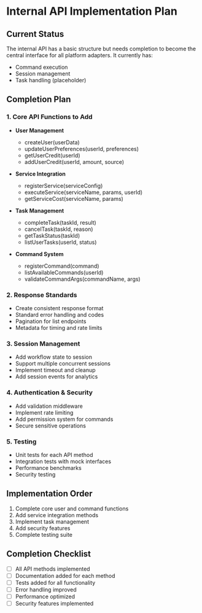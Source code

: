 # Internal API Implementation Plan

## Current Status
The internal API has a basic structure but needs completion to become the central interface for all platform adapters. It currently has:
- Command execution
- Session management
- Task handling (placeholder)

## Completion Plan

### 1. Core API Functions to Add
- **User Management**
  - createUser(userData)
  - updateUserPreferences(userId, preferences)
  - getUserCredit(userId)
  - addUserCredit(userId, amount, source)
  
- **Service Integration**
  - registerService(serviceConfig)
  - executeService(serviceName, params, userId)
  - getServiceCost(serviceName, params)
  
- **Task Management**
  - completeTask(taskId, result)
  - cancelTask(taskId, reason)
  - getTaskStatus(taskId)
  - listUserTasks(userId, status)

- **Command System**
  - registerCommand(command)
  - listAvailableCommands(userId)
  - validateCommandArgs(commandName, args)

### 2. Response Standards
- Create consistent response format
- Standard error handling and codes
- Pagination for list endpoints
- Metadata for timing and rate limits

### 3. Session Management
- Add workflow state to session
- Support multiple concurrent sessions
- Implement timeout and cleanup
- Add session events for analytics

### 4. Authentication & Security
- Add validation middleware
- Implement rate limiting
- Add permission system for commands
- Secure sensitive operations

### 5. Testing
- Unit tests for each API method
- Integration tests with mock interfaces
- Performance benchmarks
- Security testing

## Implementation Order
1. Complete core user and command functions
2. Add service integration methods
3. Implement task management
4. Add security features
5. Complete testing suite

## Completion Checklist
- [ ] All API methods implemented
- [ ] Documentation added for each method
- [ ] Tests added for all functionality
- [ ] Error handling improved
- [ ] Performance optimized
- [ ] Security features implemented 